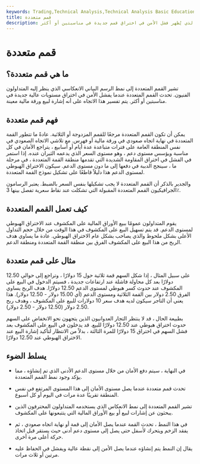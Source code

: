 ```yaml
---
keywords: Trading,Technical Analysis,Technical Analysis Basic Education
title: قمم متعددة
description: تشير القمم المتعددة إلى نمط الرسم البياني الانعكاسي الذي يُظهر فشل الأمن في اختراق قمم جديدة في مناسبتين أو أكثر.
---
```


# قمم متعددة
## ما هي قمم متعددة؟

تشير القمم المتعددة إلى نمط الرسم البياني الانعكاسي الذي ينظر إليه المتداولون الفنيون. تحدث القمم المتعددة عندما يفشل الأمن في اختراق مستويات عالية جديدة في مناسبتين أو أكثر. يتم تفسير هذا الاتجاه على أنه إشارة لبيع ورقة مالية معينة.

## فهم قمم متعددة

يمكن أن تكون القمم المتعددة مرجعًا للقمم المزدوجة أو الثلاثية. عادةً ما تتطور القمة المتعددة في نهاية اتجاه صعودي في ورقة مالية أو فهرس. مع تلاشي الاتجاه الصعودي في نفس المنطقة العامة على فترات متباعدة عدة أيام أو أسابيع ، يتراجع الأمان في كل مناسبة ويؤسس مستوى دعم ، وهو مستوى السعر الذي يدعمه الثيران عنده. إذا استمر في الفشل في اختراق المقاومة الشديدة التي تقدمها منطقة القمة المتعددة ، في مرحلة ما ، سينجح الدببة في دفعها إلى ما دون مستوى الدعم. سيكون الاختراق الهبوطي لمستوى الدعم هذا دليلاً قاطعًا على تشكيل نموذج القمة المتعددة.

والجدير بالذكر أن القمم المتعددة لا يجب تشكيلها بنفس السعر بالضبط. يعتبر الرسامون الجرافيكيون القمم المتعددة المقبولة التي تشكلت عند نقاط سعرية تفصل بينها 3٪.

## كيف تعمل القمم المتعددة

يقوم المتداولون عمومًا ببيع الأوراق المالية على المكشوف عند الاختراق الهبوطي لمستوى الدعم. قد يتم تسهيل البيع على المكشوف في هذا الوقت من خلال حجم التداول الأعلى بشكل ملحوظ والذي يصاحب بشكل عام الاختراق الهبوطي. عادة ما يساوي هدف الربح من هذا البيع على المكشوف الفرق بين منطقة القمة المتعددة ومنطقة الدعم.

## مثال على قمم متعددة

على سبيل المثال ، إذا شكل السهم قمة ثلاثية حول 15 دولارًا ، وتراجع إلى حوالي 12.50 دولارًا بعد كل محاولة فاشلة عند ارتفاعات جديدة ، فسيتم الدخول في البيع على المكشوف عند حدوث كسر هبوطي لمستوى الدعم 12.50 دولارًا. هدف الربح يساوي الفرق 2.50 دولار بين القمة الثلاثية ومستوى الدعم (أي 15.00 دولار - 12.50 دولار). هذا يعني أن التاجر سيكون لديه هدف سعر 10 دولارات للبيع على المكشوف ، وهدف ربح 2.50 دولار (12.50 دولار - 2.50 دولار).

بطبيعة الحال ، قد لا ينتظر التجار العدوانيون الذين يتجهون نحو الانخفاض على السهم حدوث اختراق هبوطي عند 12.50 دولارًا للبيع. قد يدخلون في البيع على المكشوف بعد فشل السهم في اختراق 15 دولارًا للمرة الثالثة ، بدلاً من الانتظار لتأكيد إشارة البيع عند الاختراق الهبوطي عند 12.50 دولارًا.

## يسلط الضوء

- في النهاية ، سيتم دفع الأمان من خلال مستوى الدعم الأدنى الذي تم إنشاؤه ، مما يؤكد وجود نمط القمم المتعددة.

- تحدث قمم متعددة عندما يصل مستوى الأمان إلى هذا المستوى المرتفع في نفس المنطقة تقريبًا عدة مرات في اليوم أو كل أسبوع.

- تشير القمم المتعددة إلى نمط الانعكاس الذي يستخدمه المتداولون المحترفون الذين يبحثون عن إشارات لبيع أو بيع الأوراق المالية التي يتتبعونها على المكشوف.

- في هذا النمط ، تحدث القمة عندما يصل الأمان إلى قمة أو نهاية اتجاه صعودي ، ثم يفقد الزخم ويتحرك لأسفل حتى يصل إلى مستوى دعم أدنى حيث يستقر قبل اتخاذ حركة أعلى مرة أخرى.

- يقال إن النمط يتم إنشاؤه عندما يصل الأمن إلى نقطة عالية ويفشل في الحفاظ عليه مرتين أو ثلاث مرات.

